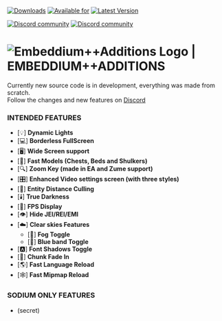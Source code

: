 [![Downloads](https://cf.way2muchnoise.eu/embeddiumplus.svg?badge_style=for_the_badge)](https://www.curseforge.com/minecraft/mc-mods/embeddiumplus)
[![Available for](https://cf.way2muchnoise.eu/versions/embeddiumplus.svg?badge_style=for_the_badge)](https://www.curseforge.com/minecraft/mc-mods/embeddiumplus/files)
[![Latest Version](https://img.shields.io/curseforge/v/931925?style=for-the-badge&label=curseforge&labelColor=%232d2d2d&color=%23e04e14&link=https%3A%2F%2Fwww.curseforge.com%2Fminecraft%2Fmc-mods%2Fwatermedia%2Ffiles)](https://www.curseforge.com/minecraft/mc-mods/embeddiumplus/files)

[![Discord community](https://dcbadge.vercel.app/api/server/cuYAzzZ)](https://discord.gg/cuYAzzZ)
[![Discord community](https://dcbadge.vercel.app/api/server/rN9Y7caguP)](https://discord.gg/rN9Y7caguP)

# ![Embeddium++Additions Logo](https://cdn.discordapp.com/emojis/1206132400623718410.png?size=32&quality=lossless) | EMBEDDIUM++ADDITIONS
Currently new source code is in development, everything was made from scratch.<br>
Follow the changes and new features on [Discord](https://discord.gg/cuYAzzZ)

### INTENDED FEATURES
- [💡] **Dynamic Lights**
- [💻] **Borderless FullScreen**
- [🖥️] **Wide Screen support**
- [👟] **Fast Models (Chests, Beds and Shulkers)**
- [🔍] **Zoom Key (made in EA and Zume support)**
- [🎛️] **Enhanced Video settings screen (with three styles)**
- [🐄] **Entity Distance Culling**
- [🕯️] **True Darkness**
- [🧮] **FPS Display**
- [👁️] **Hide JEI/REI/EMI**
- [☁️] **Clear skies Features**
  - [🌁] **Fog Toggle**
  - [🌌] **Blue band Toggle**
- [🅰️] **Font Shadows Toggle**
- [💎] **Chunk Fade In**
- [🌎] **Fast Language Reload**
- [🕸️] **Fast Mipmap Reload**

### SODIUM ONLY FEATURES
- (secret)
